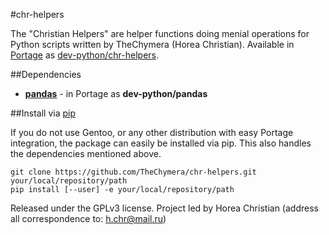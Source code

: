 #chr-helpers

The "Christian Helpers" are helper functions doing menial operations for Python scripts written by TheChymera (Horea Christian).
Available in [Portage](http://en.wikipedia.org/wiki/Portage_(software)) as [dev-python/chr-helpers](https://github.com/TheChymera/chymeric/tree/master/dev-python/chr-helpers).

##Dependencies

* **[pandas](https://github.com/pydata/pandas)** - in Portage as **dev-python/pandas**

##Install via [pip](http://en.wikipedia.org/wiki/Pip_(Python))

If you do not use Gentoo, or any other distribution with easy Portage integration, the package can easily be installed via pip.
This also handles the dependencies mentioned above.

```
git clone https://github.com/TheChymera/chr-helpers.git your/local/repository/path
pip install [--user] -e your/local/repository/path
```

Released under the GPLv3 license.
Project led by Horea Christian (address all correspondence to: h.chr@mail.ru)
